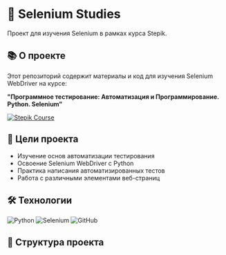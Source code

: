 # 🚀 Selenium Studies

Проект для изучения Selenium в рамках курса Stepik.

## 📚 О проекте

Этот репозиторий содержит материалы и код для изучения Selenium WebDriver на курсе:

**"Программное тестирование: Автоматизация и Программирование. Python. Selenium"**

[![Stepik Course](https://img.shields.io/badge/Stepik-Course-blue?style=flat-square&logo=bookstack)](https://stepik.org/course/120491)

## 🎯 Цели проекта

- Изучение основ автоматизации тестирования
- Освоение Selenium WebDriver с Python
- Практика написания автоматизированных тестов
- Работа с различными элементами веб-страниц

## 🛠 Технологии

![Python](https://img.shields.io/badge/Python-3.x-blue?logo=python)
![Selenium](https://img.shields.io/badge/Selenium-4.x-green?logo=selenium)
![GitHub](https://img.shields.io/badge/GitHub-Repository-black?logo=github)

## 📁 Структура проекта
